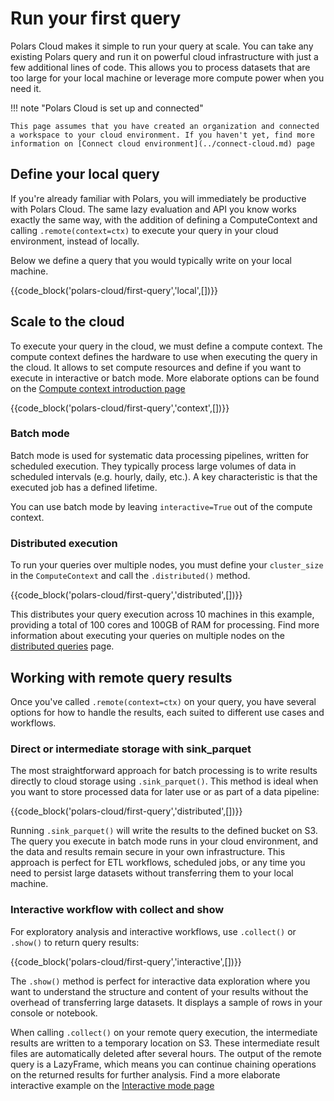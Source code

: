 # Run your first query

Polars Cloud makes it simple to run your query at scale. You can take any existing Polars query and
run it on powerful cloud infrastructure with just a few additional lines of code. This allows you to
process datasets that are too large for your local machine or leverage more compute power when you
need it.

!!! note "Polars Cloud is set up and connected"

    This page assumes that you have created an organization and connected a workspace to your cloud environment. If you haven't yet, find more information on [Connect cloud environment](../connect-cloud.md) page

## Define your local query

If you're already familiar with Polars, you will immediately be productive with Polars Cloud. The
same lazy evaluation and API you know works exactly the same way, with the addition of defining a
ComputeContext and calling `.remote(context=ctx)` to execute your query in your cloud environment,
instead of locally.

Below we define a query that you would typically write on your local machine.

{{code_block('polars-cloud/first-query','local',[])}}

## Scale to the cloud

To execute your query in the cloud, we must define a compute context. The compute context defines
the hardware to use when executing the query in the cloud. It allows to set compute resources and
define if you want to execute in interactive or batch mode. More elaborate options can be found on
the [Compute context introduction page](../context/compute-context.md)

{{code_block('polars-cloud/first-query','context',[])}}

### Batch mode

Batch mode is used for systematic data processing pipelines, written for scheduled execution. They
typically process large volumes of data in scheduled intervals (e.g. hourly, daily, etc.). A key
characteristic is that the executed job has a defined lifetime.

You can use batch mode by leaving `interactive=True` out of the compute context.

### Distributed execution

To run your queries over multiple nodes, you must define your `cluster_size` in the `ComputeContext`
and call the `.distributed()` method.

{{code_block('polars-cloud/first-query','distributed',[])}}

This distributes your query execution across 10 machines in this example, providing a total of 100
cores and 100GB of RAM for processing. Find more information about executing your queries on
multiple nodes on the [distributed queries](distributed-engine.md) page.

## Working with remote query results

Once you've called `.remote(context=ctx)` on your query, you have several options for how to handle
the results, each suited to different use cases and workflows.

### Direct or intermediate storage with sink_parquet

The most straightforward approach for batch processing is to write results directly to cloud storage
using `.sink_parquet()`. This method is ideal when you want to store processed data for later use or
as part of a data pipeline:

{{code_block('polars-cloud/first-query','distributed',[])}}

Running `.sink_parquet()` will write the results to the defined bucket on S3. The query you execute
in batch mode runs in your cloud environment, and the data and results remain secure in your own
infrastructure. This approach is perfect for ETL workflows, scheduled jobs, or any time you need to
persist large datasets without transferring them to your local machine.

### Interactive workflow with collect and show

For exploratory analysis and interactive workflows, use `.collect()` or `.show()` to return query
results:

{{code_block('polars-cloud/first-query','interactive',[])}}

The `.show()` method is perfect for interactive data exploration where you want to understand the
structure and content of your results without the overhead of transferring large datasets. It
displays a sample of rows in your console or notebook.

When calling `.collect()` on your remote query execution, the intermediate results are written to a
temporary location on S3. These intermediate result files are automatically deleted after several
hours. The output of the remote query is a LazyFrame, which means you can continue chaining
operations on the returned results for further analysis. Find a more elaborate interactive example
on the [Interactive mode page](example-interactive.md)
